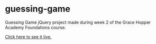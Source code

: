 # guessing-game
Guessing Game jQuery project made during week 2 of the Grace Hopper Academy Foundations course.

[Click here to see it live.](http://cloworm.github.io/guessing-game/)
